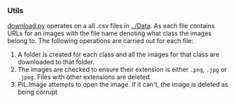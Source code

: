 ### Utils
[download.py](https://github.com/Blowoffvalve/ComputerVisionProject/blob/master/utils/download.py) operates on a all .csv files in [../Data](https://github.com/Blowoffvalve/ComputerVisionProject/tree/master/Data). As each file contains URLs for an images with the file name denoting what class the images belong to. The following operations are carried out for each file:
1. A folder is created for each class and all the images for that class are downloaded to that folder. 
2. The images are checked to ensure their extension is either `.png`, `.jpg` or `.jpeg`. Files with other extensions are deleted
3. PIL.Image attempts to open the image. If it can't, the image is deleted as being corrupt
